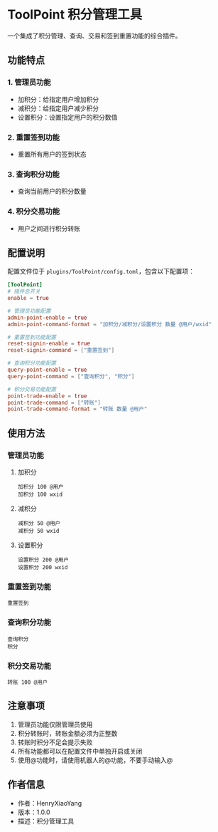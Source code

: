# ToolPoint 积分管理工具

一个集成了积分管理、查询、交易和签到重置功能的综合插件。

## 功能特点

### 1. 管理员功能
- 加积分：给指定用户增加积分
- 减积分：给指定用户减少积分
- 设置积分：设置指定用户的积分数值

### 2. 重置签到功能
- 重置所有用户的签到状态

### 3. 查询积分功能
- 查询当前用户的积分数量

### 4. 积分交易功能
- 用户之间进行积分转账

## 配置说明

配置文件位于 `plugins/ToolPoint/config.toml`，包含以下配置项：

```toml
[ToolPoint]
# 插件总开关
enable = true

# 管理员功能配置
admin-point-enable = true
admin-point-command-format = "加积分/减积分/设置积分 数量 @用户/wxid"

# 重置签到功能配置
reset-signin-enable = true
reset-signin-command = ["重置签到"]

# 查询积分功能配置
query-point-enable = true
query-point-command = ["查询积分", "积分"]

# 积分交易功能配置
point-trade-enable = true
point-trade-command = ["转账"]
point-trade-command-format = "转账 数量 @用户"
```

## 使用方法

### 管理员功能
1. 加积分
   ```
   加积分 100 @用户
   加积分 100 wxid
   ```

2. 减积分
   ```
   减积分 50 @用户
   减积分 50 wxid
   ```

3. 设置积分
   ```
   设置积分 200 @用户
   设置积分 200 wxid
   ```

### 重置签到功能
```
重置签到
```

### 查询积分功能
```
查询积分
积分
```

### 积分交易功能
```
转账 100 @用户
```

## 注意事项

1. 管理员功能仅限管理员使用
2. 积分转账时，转账金额必须为正整数
3. 转账时积分不足会提示失败
4. 所有功能都可以在配置文件中单独开启或关闭
5. 使用@功能时，请使用机器人的@功能，不要手动输入@

## 作者信息

- 作者：HenryXiaoYang
- 版本：1.0.0
- 描述：积分管理工具 